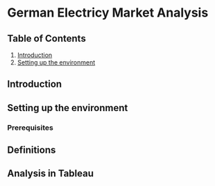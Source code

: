# German Electricy Market Analysis

## Table of Contents
1. [Introduction](#introduction)
2. [Setting up the environment](#setting_up_environment)

## Introduction



## Setting up the environment

### Prerequisites

## Definitions

## Analysis in Tableau

